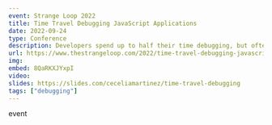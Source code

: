 ```yaml
---
event: Strange Loop 2022
title: Time Travel Debugging JavaScript Applications
date: 2022-09-24
type: Conference
description: Developers spend up to half their time debugging, but often struggle to reproduce and investigate issues with existing developer tools. A time travel debugger lets you record a bug then pause, rewind, and fast-forward your application execution to dig in at specific points in time. You can even add console logs and evaluate expressions retroactively to go back in time and debug. This talk will walk through some common bugs that occur in JavaScript applications and how to approach them with time travel debugging. Debug along with interactive recordings using Replay.io to get hands-on practice with debugging real-world examples.
url: https://www.thestrangeloop.com/2022/time-travel-debugging-javascript-applications.html
img:
embed: 8QaRKXJYxpI
video:
slides: https://slides.com/ceceliamartinez/time-travel-debugging
tags: ["debugging"]
---
```

event
